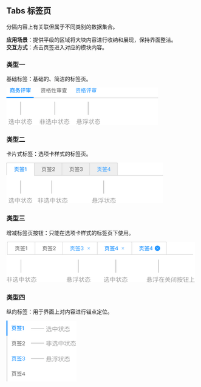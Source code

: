 ## Tabs 标签页
分隔内容上有关联但属于不同类别的数据集合。

**应用场景**：提供平级的区域将大块内容进行收纳和展现，保持界面整洁。  
**交互方式**：点击页签进入对应的模块内容。

### 类型一

基础标签：基础的、简洁的标签页。

<img class="demo-img" src="../../assets/images/tabs/标签页-类型一.png" alt="标签页-类型一">

### 类型二

卡片式标签：选项卡样式的标签页。

<img class="demo-img" src="../../assets/images/tabs/标签页-类型二.png" alt="标签页-类型二">

### 类型三

增减标签页按钮：只能在选项卡样式的标签页下使用。 

<img class="demo-img" src="../../assets/images/tabs/标签页-类型三.png" alt="标签页-类型三">

### 类型四

纵向标签：用于界面上对内容进行锚点定位。 

<img class="demo-img" src="../../assets/images/tabs/标签页-类型四.png" alt="标签页-类型四">